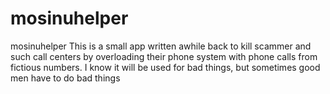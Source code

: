 # mosinuhelper
mosinuhelper
This is a small app written awhile back to kill scammer and such call centers by overloading their phone system with phone calls from fictious numbers. 
I know it will be used for bad things, but sometimes good men have to do bad things
